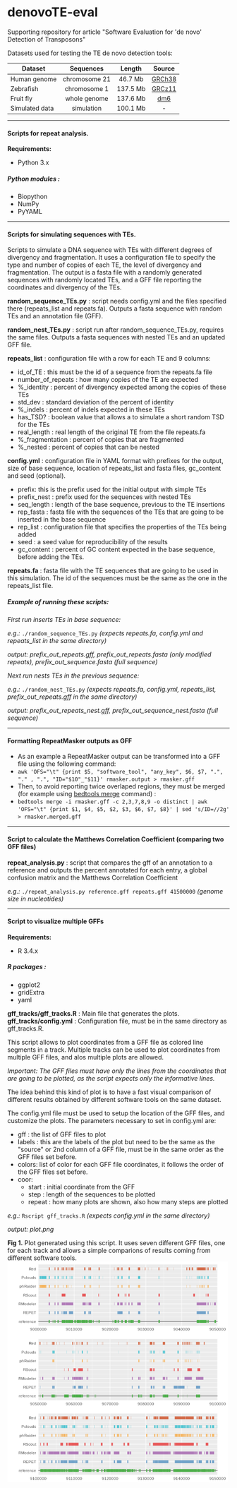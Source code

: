 # denovoTE-eval
Supporting repository for article "Software Evaluation for 'de novo' Detection of Transposons"

Datasets used for testing the TE de novo detection tools:

| Dataset        | Sequences     |  Length  | Source |
|----------------|:-------------:|:---------:|:------:
| Human genome   | chromosome 21 | 46.7 Mb  |[GRCh38](https://hgdownload.soe.ucsc.edu/goldenPath/hg38/bigZips/)|
| Zebrafish      | chromosome 1  | 137.5 Mb |[GRCz11](https://hgdownload.soe.ucsc.edu/goldenPath/danRer11/bigZips/)|
| Fruit fly      | whole genome  | 137.6 Mb |[dm6](https://hgdownload.soe.ucsc.edu/goldenPath/dm6/bigZips/)|
| Simulated data | simulation    | 100.1 Mb |-|

---

#### Scripts for repeat analysis.
**Requirements:**

* Python 3.x

##### Python modules :
* Biopython
* NumPy
* PyYAML

---

#### Scripts for simulating sequences with TEs.
Scripts to simulate a DNA sequence with TEs with different degrees of divergency and fragmentation. It uses a configuration file to specify the type and number of copies of each TE, the level of divergency and fragmentation. The output is a fasta file with a randomly generated sequences with randomly located TEs, and a GFF file reporting the coordinates and divergency of the TEs.

**random_sequence_TEs.py** : script needs config.yml and the files specified there (repeats_list and repeats.fa). Outputs a fasta sequence with random TEs and an annotation file (GFF).

**random_nest_TEs.py** : script run after random_sequence_TEs.py, requires the same files. Outputs a fasta sequences with nested TEs and an updated GFF file. 

**repeats_list** : configuration file with a row for each TE and 9 columns: 

  * id_of_TE : this must be the id of a sequence from the repeats.fa file
  * number_of_repeats : how many copies of the TE are expected
  * %_identity : percent of divergency expected among the copies of these TEs
  * std_dev : standard deviation of the percent of identity
  * %_indels : percent of indels expected in these TEs
  * has_TSD? : boolean value that allows a to simulate a short random TSD for the TEs
  * real_length : real length of the original TE from the file repeats.fa
  * %_fragmentation : percent of copies that are fragmented
  * %_nested  : percent of copies that can be nested

**config.yml** : configuration file in YAML format with prefixes for the output, size of base sequence, location of repeats_list and fasta files, gc_content and seed (optional).

  * prefix: this is the prefix used for the initial output with simple TEs
  * prefix_nest : prefix used for the sequences with nested TEs
  * seq_length : length of the base sequence, previous to the TE insertions
  * rep_fasta : fasta file with the sequences of the TEs that are going to be inserted in the base sequence
  * rep_list : configuration file that specifies the properties of the TEs being added 
  * seed : a seed value for reproducibility of the results
  * gc_content : percent of GC content expected in the base sequence, before adding the TEs.

**repeats.fa** : fasta file with the TE sequences that are going to be used in this simulation. The id of the sequences must be the same as the one in the repeats_list file.



##### Example of running these scripts:
*First run inserts TEs in base sequence:*

*e.g.:* ```./random_sequence_TEs.py``` *(expects repeats.fa, config.yml and repeats_list in the same directory)*

*output: prefix_out_repeats.gff, prefix_out_repeats.fasta (only modified repeats), prefix_out_sequence.fasta (full sequence)*

*Next run nests TEs in the previous sequence:*

*e.g.:* ```./random_nest_TEs.py``` *(expects repeats.fa, config.yml, repeats_list, prefix_out_repeats.gff in the same directory)*

*output: prefix_out_repeats_nest.gff, prefix_out_sequence_nest.fasta (full sequence)*

---

#### Formatting RepeatMasker outputs as GFF 
* As an example a RepeatMasker output can be transformed into a GFF file using the following command:
*  ```awk 'OFS="\t" {print $5, "software_tool", "any_key", $6, $7, ".", "." , ".", "ID="$10"_"$11}' rmasker.output > rmasker.gff```
*  Then, to avoid reporting twice overlaped regions, they must be merged (for example using [bedtools merge](https://bedtools.readthedocs.io/en/latest/content/tools/merge.html) command)  :
*  ```bedtools merge -i rmasker.gff -c 2,3,7,8,9 -o distinct | awk 'OFS="\t" {print $1, $4, $5, $2, $3, $6, $7, $8}' | sed 's/ID=//2g' > rmasker.merged.gff```

---

#### Script to calculate the Matthews Correlation Coefficient (comparing two GFF files)
**repeat_analysis.py** : script that compares the gff of an annotation to a reference and outputs the percent annotated for each entry, a global confusion matrix and the Matthews Correlation Coefficient

*e.g.:* ```./repeat_analysis.py reference.gff repeats.gff 41500000``` *(genome size in nucleotides)*

---

#### Script to visualize multiple GFFs
**Requirements:**

* R 3.4.x

##### R packages :

* ggplot2
* gridExtra
* yaml

**gff_tracks/gff_tracks.R** : Main file that generates the plots.
**gff_tracks/config.yml** : Configuration file, must be in the same directory as gff_tracks.R.

This script allows to plot coordinates from a GFF file as colored line segments in a track. Multiple tracks can be used to plot coordinates from multiple GFF files, and alos multiple plots are allowed. 

*Important: The GFF files must have only the lines from the coordinates that are going to be plotted, as the script expects only the informative lines.*


The idea behind this kind of plot is to have a fast visual comparison of different results obtained by different software tools on the same dataset.

The config.yml file must be used to setup the location of the GFF files, and customize the plots. 
The parameters necessary to set in config.yml are:

* gff : the list of GFF files to plot
* labels : this are the labels of the plot but need to be the same as the "source" or 2nd column of a GFF file, must be in the same order as the GFF files set before.
* colors: list of color for each GFF file coordinates, it follows the order of the GFF files set before.
* coor: 
  * start : initial coordinate from the GFF 
  * step : length of the sequences to be plotted
  * repeat : how many plots are shown, also how many steps are plotted

*e.g.:* ```Rscript gff_tracks.R``` *(expects config.yml in the same directory)*

*output: plot.png*

**Fig 1.** Plot generated using this script. It uses seven different GFF files, one for each track and allows a  simple comparions of results coming from different software tools.
<img src="https://raw.githubusercontent.com/IOB-Muenster/denovoTE-eval/main/gff_tracks.png" width="500" height="500" style="display:block"/>
